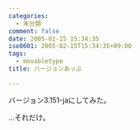 ```yaml
---
categories:
  - 未分類
comment: false
date: 2005-02-15 15:34:35
iso8601: 2005-02-15T15:34:35+09:00
tags:
  - movabletype
title: バージョンあっぷ

---
```


<div class="entry-body">
  <p>バージョン3.151-jaにしてみた。</p>

  <p>…それだけ。</p>
</div>
